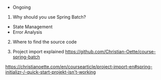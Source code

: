 - Ongoing

1. Why should you use Spring Batch?  
-   State Management
-   Error Analysis

2. Where to find the source code


3. Project import explained
https://github.com/Christian-Oette/course-spring-batch


https://christianoette.com/en/coursearticle/project-import-en#spring-initializr-/-quick-start-projekt-isn't-working